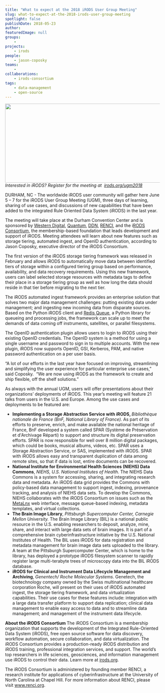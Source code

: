 ```yaml
---
title: "What to expect at the 2018 iRODS User Group Meeting"
slug: what-to-expect-at-the-2018-irods-user-group-meeting
spotlight: false
publishDate: 2018-05-23
author: 
featuredImage: null
groups:
    - 
projects:
    - irods
people:
    - jason-coposky
teams: 
    - 
collaborations:
    - irods-consortium
tags:
    - data-management
    - open-source
---
```

<em><img class="aligncenter size-large wp-image-17529" src="http://renci.org/wp-content/uploads/2018/05/Screen-Shot-2018-05-23-at-11.10.41-AM-1024x410.png" alt="" width="640" height="256" />Interested in iRODS? Register for the meeting at  </em><a href="http://irods.org/ugm2018"><em>irods.org/ugm2018</em></a>

DURHAM, NC - The worldwide iRODS user community will gather here June 5 – 7 for the iRODS User Group Meeting (UGM), three days of learning, sharing of use cases, and discussions of new capabilities that have been added to the integrated Rule Oriented Data System (iRODS) in the last year. <!--more-->

The meeting will take place at the Durham Convention Center and is sponsored by <a href="http://www.hgst.com/life-sciences">Western Digital</a>, <a href="https://www.quantum.com/customerstories">Quantum</a>, <a href="https://www.ddn.com/">DDN</a>, <a href="http://www.renci.org/">RENCI</a>, and the i<a href="https://irods.org/about/">RODS Consortium</a>, the membership-based foundation that leads development and support of iRODS. Meeting attendees will learn about new features such as storage tiering, automated ingest, and OpenID authentication, according to Jason Coposky, executive director of the iRODS Consortium.

The first version of the iRODS storage tiering framework was released in February and allows iRODS to automatically move data between identified tiers of storage within a configured tiering group based on performance, availability, and data recovery requirements. Using this new framework, users can label selected storage resources with metadata tags to define their place in a storage tiering group as well as how long the data should reside in that tier before migrating to the next tier.

The iRODS automated ingest framework provides an enterprise solution that solves two major data management challenges: putting existing data under management; and ingesting new incoming data from disparate sources. Based on the Python iRODS client and <a href="http://python-rq.org/">Redis Queue</a>, a Python library for queueing and processing jobs, the framework can scale up to meet the demands of data coming off instruments, satellites, or parallel filesystems.

The OpenID authentication plugin allows users to login to iRODS using their existing OpenID credentials. The OpenID system is a method for using a single username and password to sign in to multiple accounts. With the new plugin, iRODS now supports OpenID, GSI, Kerberos, PAM, and native password authentication on a per user basis.

“A lot of our efforts in the last year have focused on improving, streamlining and simplifying the user experience for particular enterprise use cases,” said Coposky.  “We are now using iRODS as the framework to create and ship flexible, off the shelf solutions.”

As always with the annual UGM, users will offer presentations about their organizations’ deployments of iRODS. This year’s meeting will feature 21 talks from users in the U.S. and Europe. Among the use cases and deployments to be featured are:
<ul>
 	<li><strong>Implementing a Storage Abstraction Service with iRODS, </strong><em>Bibliothèque nationale de France (BnF, National Library of France). </em>As part of its efforts to preserve, enrich, and make available the national heritage of France, BnF developed a system called SPAR (Système de Préservation et d'Archivage Réparti) to support and structure its digital preservation efforts. SPAR is now responsible for well over 8 million digital packages, which could be books, musical albums, videos, etc. SPAR uses a Storage Abstraction Service, or SAS, implemented with iRODS. SPAR with iRODS allows easy and transparent duplication of data among remote sites, so that if data is lost, entire documents can be recovered.</li>
 	<li><strong>National Institute for Environmental Health Sciences (NIEHS) Data Commons</strong>, <em>NIEHS, U.S. National Institutes of Health. </em>The NIEHS Data Commons is a system for accessing, sharing, and integrating research data and metadata. An iRODS data grid provides the Commons with policy-based data management to support ingest, indexing, provenance tracking, and analysis of NIEHS data sets. To develop the Commons, NIEHS collaborates with the iRODS Consortium on issues such as the <a href="https://metalnx.github.io/">MetaLnx</a> web interface, message queue-based indexing, metadata templates, and virtual collections.</li>
 	<li><strong>The Brain Image Library</strong>, <em>Pittsburgh Supercomputer Center, Carnegie Mellon University. </em>The Brain Image Library (BIL) is a national public resource in the U.S. enabling researchers to deposit, analyze, mine, share, and interact with large data sets of brain images. It is part of a comprehensive brain cyberinfrastructure initiative by the U.S. National Institutes of Health. The BIL uses iRODS for data registration and metadata management for brain image data sets uploaded to the library. A team at the Pittsburgh Supercomputer Center, which is home to the library, has deployed a prototype iRODS filesystem scanner to rapidly register large multi-terabyte trees of microscopy data into the BIL iRODS database.</li>
 	<li><strong>iRODS for Clinical and Instrument Data Lifecycle Management and Archiving</strong>, <em>Genentech/ Roche Molecular Systems</em>. Genetech, the biotechnology company owned by the Swiss multinational healthcare corporation Roche, will present on their uses of iRODS automated ingest, the storage tiering framework, and data virtualization capabilities. Their use cases for these features include: integration with a large data transfer platform to support data replication; clinical data management to enable easy access to data and to streamline data management; and management of the instrument data lifecycle.</li>
</ul>
<strong>About the iRODS Consortium
</strong>The iRODS Consortium is a membership organization that supports the development of the Integrated Rule-Oriented Data System (iRODS), free open source software for data discovery, workflow automation, secure collaboration, and data virtualization. The iRODS Consortium provides a production-ready iRODS distribution and iRODS training, professional integration services, and support. The world’s top researchers in life sciences, geosciences, and information management use iRODS to control their data. Learn more at <a href="http://irods.org/">irods.org</a>.

The iRODS Consortium is administered by founding member RENCI, a research institute for applications of cyberinfrastructure at the University of North Carolina at Chapel Hill. For more information about RENCI, please visit <a href="http://www.renci.org/">www.renci.org</a>.

